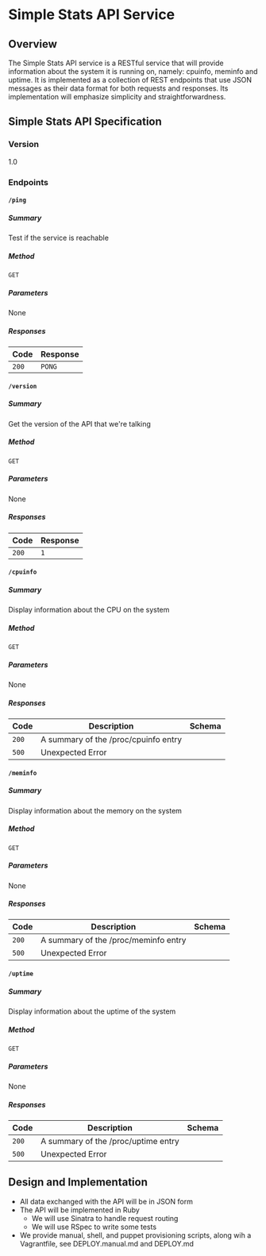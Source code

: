 # Simple Stats API Service

## Overview

The Simple Stats API service is a RESTful service that will provide information
about the system it is running on, namely: cpuinfo, meminfo and uptime.  It
is implemented as a collection of REST endpoints that use JSON messages as
their data format for both requests and responses.  Its implementation will
emphasize simplicity and straightforwardness.


## Simple Stats API Specification

### Version
1.0

### Endpoints

#### `/ping`
##### Summary
Test if the service is reachable
##### Method
`GET`
##### Parameters
None
##### Responses
Code | Response
-----|---------
`200` | `PONG`

#### `/version`
##### Summary
Get the version of the API that we're talking
##### Method
`GET`
##### Parameters
None
##### Responses
Code | Response
-----|---------
`200` | `1`

#### `/cpuinfo`
##### Summary
Display information about the CPU on the system
##### Method
`GET`
##### Parameters
None
##### Responses
Code | Description | Schema
-----|-------------|-------
`200` | A summary of the /proc/cpuinfo entry | 
`500` | Unexpected Error | 

#### `/meminfo`
##### Summary
Display information about the memory on the system
##### Method
`GET`
##### Parameters
None
##### Responses
Code | Description | Schema
-----|-------------|-------
`200` | A summary of the /proc/meminfo entry | 
`500` | Unexpected Error |

#### `/uptime`
##### Summary
Display information about the uptime of the system
##### Method
`GET`
##### Parameters
None
##### Responses
Code | Description | Schema
-----|-------------|-------
`200` | A summary of the /proc/uptime entry | 
`500` | Unexpected Error |

## Design and Implementation

* All data exchanged with the API will be in JSON form
* The API will be implemented in Ruby
	- We will use Sinatra to handle request routing
	- We will use RSpec to write some tests
* We provide manual, shell, and puppet provisioning scripts, along wih a Vagrantfile, see DEPLOY.manual.md and DEPLOY.md
